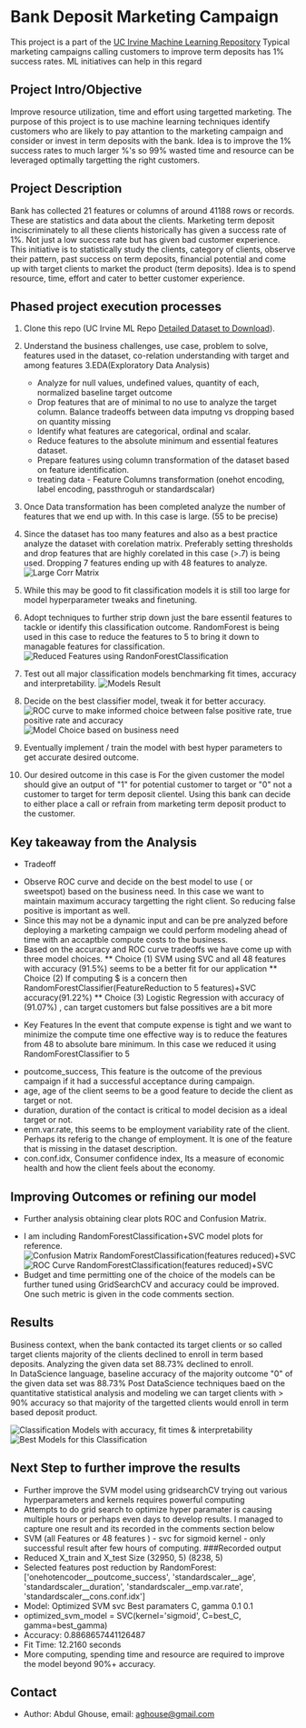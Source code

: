 # Bank Deposit Marketing Campaign
This project is a part of the [UC Irvine Machine Learning Repository](https://archive.ics.uci.edu/dataset/222/bank+marketing)
Typical marketing campaigns calling customers to improve term deposits has 1% success rates. ML initiatives can help in this regard

## Project Intro/Objective
Improve resource utilization, time and effort using targetted marketing.
The purpose of this project is to use machine learning techniques identify customers who are likely to pay attantion to the marketing campaign
and consider or invest in term deposits with the bank. Idea is to improve the 1% success rates to much larger %'s so 99% wasted time and resource
can be leveraged optimally targetting the right customers.

## Project Description
Bank has collected 21 features or columns of around 41188 rows or records. These are statistics and data about the clients. Marketing term deposit inciscriminately to all these clients historically has given a success rate of 1%. Not just a low success rate but has given bad customer experience.
This initiative is to statistically study the clients, category of clients, observe their pattern, past success on term deposits, financial potential and come up with target clients to market the product (term deposits). Idea is to spend resource, time, effort and cater to better customer experience. 

## Phased project execution processes
1. Clone this repo (UC Irvine ML Repo [Detailed Dataset to Download](https://archive.ics.uci.edu/dataset/222/bank+marketing)).
2. Understand the business challenges, use case, problem to solve, features used in the dataset, co-relation understanding with target and among features 
3.EDA(Exploratory Data Analysis)
    * Analyze for null values, undefined values, quantity of each, normalized baseline target outcome
    * Drop features that are of minimal to no use to analyze the target column. Balance tradeoffs between data imputng vs dropping based on quantity missing
    * Identify what features are categorical, ordinal and scalar.
    * Reduce features to the absolute minimum and essential features dataset.
    * Prepare features using column transformation of the dataset based on feature identification.
    * treating data - Feature Columns transformation (onehot encoding, label encoding, passthroguh or standardscalar)
3. Once Data transformation has been completed analyze the number of features that we end up with. In this case is large. (55 to be precise)
4. Since the dataset has too many features and also as a best practice analyze the dataset with corelation matrix. Preferably setting thresholds and drop features that are highly corelated in this case (>.7) is being used. Dropping 7 features ending up with 48 features to analyze.
![Large Corr Matrix](preview_of_large_corr_matrix_heatmap.png)

5. While this may be good to fit classification models it is still too large for model hyperparameter tweaks and finetuning. 
6. Adopt techniques to further strip down just the bare essentil features to tackle or identify this classification outcome. RandomForest is being used in this case to reduce the features to 5 to bring it down to managable features for classification.
![Reduced Features using RandonForestClassification](RandomForestClassifier-reduced-features.png)

7. Test out all major classification models benchmarking fit times, accuracy and interpretability.
![Models Result](Output_All_models-Final-Results-Plots-1.png)

8. Decide on the best classifier model, tweak it for better accuracy.
![ROC curve to make informed choice between false positive rate, true positive rate and accuracy](ROC_curve_results_summary-1.png)
![Model Choice based on business need](model_choice_result.png)

9. Eventually implement / train the model with best hyper parameters to get accurate desired outcome.
10. Our desired outcome in this case is For the given customer the model should give an output of "1" for potential customer to target or "0" not a customer to target for term deposit clientel. Using this bank can decide to either place a call or refrain from marketing term deposit product to the customer.

## Key takeaway from the Analysis
* Tradeoff
- Observe ROC curve and decide on the best model to use ( or sweetspot) based on the business need. In this case we want to maintain maximum accuracy targetting the right client. So reducing false positive is important as well.
- Since this may not be a dynamic input and can be pre analyzed before deploying a marketing campaign we could perform modeling ahead of time with an accaptble compute costs to the business.
- Based on the accuracy and ROC curve tradeoffs we have come up with three model choices. 
** Choice (1) SVM using SVC and all 48 features with accuracy (91.5%) seems to be a better fit for our application 
** Choice (2) If computing $ is a concern then RandomForestClassifier(FeatureReduction to 5 features)+SVC accuracy(91.22%)
** Choice (3) Logistic Regression with accuracy of (91.07%) , can target customers but false possitives are a bit more 

* Key Features
In the event that compute expense is tight and we want to minimize the compute time one effective way is to reduce the features from 48 to absolute bare minimum. In this case we reduced it using RandomForestClassifier to 5
- poutcome_success, This feature is the outcome of the previous campaign if it had a successful acceptance during campaign.
- age, age of the client seems to be a good feature to decide the client as target or not.
- duration, duration of the contact is critical to model decision as a ideal target or not.
- enm.var.rate, this seems to be employment variability rate of the client. Perhaps its referig to the change of employment. It is one of the feature that is missing in the dataset description.
- con.conf.idx, Consumer confidence index, Its a measure of economic health and how the client feels about the economy.

## Improving Outcomes or refining our model
* Further analysis obtaining clear plots ROC and Confusion Matrix.
- I am including RandomForestClassification+SVC model plots for reference.
![Confusion Matrix RandomForestClassification(features reduced)+SVC](RandomForestClassifier-reduced-features-SVM-SVC-confusion-matrix.png)
![ROC Curve RandomForestClassification(features reduced)+SVC](RandomForestClassifier-reduced-features-SVM-SVC-ROC-Curve.png)
- Budget and time permitting one of the choice of the models can be further tuned using GridSearchCV and accuracy could be improved. One such metric is given in the code comments section.

## Results
Business context, when the bank contacted its target clients or so called target clients majority of the clients declined to enroll in term based deposits. Analyzing the given data set 88.73% declined to enroll.  
In DataScience language, baseline accuracy of the majority outcome "0" of the given data set was 88.73%
Post DataScience techniques baed on the quantitative statistical analysis and modeling we can target clients with > 90%
accuracy so that majority of the targetted clients would enroll in term based deposit product.

![Classification Models with accuracy, fit times & interpretability](Output_All_models-Final-Results-Plots.png)
![Best Models for this Classification](model_choice_result.png)

## Next Step to further improve the results
- Further improve the SVM model using gridsearchCV trying out various hyperparameters and kernels requires powerful computing
- Attempts to do grid search to optimize hyper paramater is causing multiple hours or perhaps even days to develop results. I managed to capture one result and its recorded in the comments section below
- SVM (all Features  or 48 features ) - svc for sigmoid kernel - only successful result after few hours of computing.
###Recorded output
- Reduced X_train and X_test Size (32950, 5) (8238, 5)
- Selected features post reduction by RandomForest: ['onehotencoder__poutcome_success', 'standardscaler__age', 'standardscaler__duration', 'standardscaler__emp.var.rate', 'standardscaler__cons.conf.idx']
- Model: Optimized SVM svc Best paramaters C, gamma 0.1 0.1
- optimized_svm_model = SVC(kernel='sigmoid', C=best_C, gamma=best_gamma)
- Accuracy: 0.8868657441126487
- Fit Time: 12.2160 seconds
- More computing, spending time and resource are required to improve the model beyond 90%+ accuracy.

## Contact 
* Author: Abdul Ghouse, email: aghouse@gmail.com

